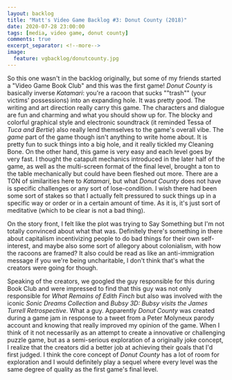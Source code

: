 ```yaml
---
layout: backlog
title: "Matt's Video Game Backlog #3: Donut County (2018)"
date: 2020-07-28 23:00:00
tags: [media, video game, donut county]
comments: true
excerpt_separator: <!--more-->
image:
  feature: vgbacklog/donutcounty.jpg
---
```


So this one wasn't in the backlog originally, but some of my friends started a "Video Game Book Club" and this was the first game! _Donut County_ is basically inverse _Katamari_: you're a racoon that sucks ""trash"" (your victims' possessions) into an expanding hole. It was pretty good. The writing and art direction really carry this game. The characters and dialogue are fun and charming and what you should show up for. The blocky and colorful graphical style and electronic soundtrack (it reminded Tessa of _Tuca and Bertie_) also really lend themselves to the game's overall vibe. The _game_ part of the game though isn't anything to write home about. It is pretty fun to suck things into a big hole, and it really tickled my Cleaning Bone. On the other hand, this game is very easy and each level goes by very fast. I thought the catapult mechanics introduced in the later half of the game, as well as the multi-screen format of the final level, brought a ton to the table mechanically but could have been fleshed out more. There are a TON of similarities here to _Katamari_, but what _Donut County_ does not have is specific challenges or any sort of lose-condition. I wish there had been some sort of stakes so that I actually felt pressured to suck things up in a specific way or order or in a certain amount of time. As it is, it's just sort of meditative (which to be clear is not a bad thing).

On the story front, I felt like the plot was trying to Say Something but I'm not totally convinced about what that was. Definitely there's something in there about capitalism incentivizing people to do bad things for their own self-interest, and maybe also some sort of allegory about colonialism, with how the racoons are framed? It also could be read as like an anti-immigration message if you we're being uncharitable, I don't think that's what the creators were going for though.

Speaking of the creators, we googled the guy responsible for this during Book Club and were impressed to find that this guy was not only responsible for _What Remains of Edith Finch_ but also was involved with the iconic _Sonic Dreams Collection_ and _Bubsy 3D: Bubsy visits the James Turrell Retrospective_. What a guy. Apparently _Donut County_ was created during a game jam in response to a tweet from a Peter Molyneux parody account and knowing that really improved my opinion of the game. When I think of it not necessarily as an attempt to create a innovative or challenging puzzle game, but as a semi-serious exploration of a originally joke concept, I realize that the creators did a better job at achieving their goals that I'd first judged. I think the core concept of _Donut County_ has a lot of room for exploration and I would definitely play a sequel where every level was the same degree of quality as the first game's final level.
